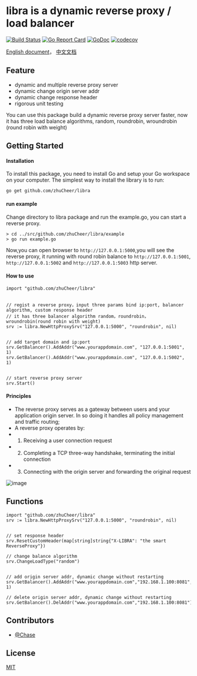 # libra is a dynamic reverse proxy / load balancer

[![Build Status](https://travis-ci.org/zhuCheer/libra.svg?branch=master)](https://travis-ci.org/zhuCheer/libra) [![Go Report Card](https://goreportcard.com/badge/github.com/zhuCheer/libra)](https://goreportcard.com/report/github.com/zhuCheer/libra) [![GoDoc](https://godoc.org/github.com/zhuCheer/libra?status.svg)](https://godoc.org/github.com/zhuCheer/libra) [![codecov](https://codecov.io/gh/zhuCheer/libra/branch/master/graph/badge.svg)](https://codecov.io/gh/zhuCheer/libra)


[English document](https://github.com/zhuCheer/libra/blob/master/README.md)， [中文文档](https://github.com/zhuCheer/libra/blob/master/README_CN.md)

## Feature
- dynamic and multiple reverse proxy server
- dynamic change origin server addr
- dynamic change response header
- rigorous unit testing

You can use this package build a dynamic reverse proxy server faster, now it has three load balance algorithms, random, roundrobin, wroundrobin (round robin with weight)

## Getting Started

#### Installation

To install this package, you need to install Go and setup your Go workspace on your computer. The simplest way to install the library is to run:

`go get github.com/zhuCheer/libra`

#### run example
Change directory to libra package and run the example.go, you can start a reverse proxy.
```
> cd ../src/github.com/zhuCheer/libra/example
> go run example.go

```

Now,you can open browser to `http://127.0.0.1:5000`,you will see the reverse proxy, it running with round robin balance to `http://127.0.0.1:5001`, `http://127.0.0.1:5002` and `http://127.0.0.1:5003` http server.


#### How to use

```
import "github.com/zhuCheer/libra"

    
// regist a reverse proxy，input three params bind ip:port, balancer algorithm, custom response header
// it has three balancer algorithm random，roundrobin，wroundrobin(round robin with weight)
srv := libra.NewHttpProxySrv("127.0.0.1:5000", "roundrobin", nil)


// add target domain and ip:port
srv.GetBalancer().AddAddr("www.yourappdomain.com", "127.0.0.1:5001", 1)
srv.GetBalancer().AddAddr("www.yourappdomain.com", "127.0.0.1:5002", 1)


// start reverse proxy server
srv.Start()
```


#### Principles

- The reverse proxy serves as a gateway between users and your application origin server. In so doing it handles all policy management and traffic routing;
- A reverse proxy operates by:
- 1. Receiving a user connection request
- 2. Completing a TCP three-way handshake, terminating the initial connection
- 3. Connecting with the origin server and forwarding the original request

![image](https://img.douyucdn.cn/data/yuba/weibo/2019/07/02/201907021730116899917826388.gif)


## Functions

```
import "github.com/zhuCheer/libra"
srv := libra.NewHttpProxySrv("127.0.0.1:5000", "roundrobin", nil)


// set response header
srv.ResetCustomHeader(map[string]string{"X-LIBRA": "the smart ReverseProxy"})

// change balance algorithm
srv.ChangeLoadType("random")


// add origin server addr, dynamic change without restarting
srv.GetBalancer().AddAddr("www.yourappdomain.com","192.168.1.100:8081", 1)

// delete origin server addr, dynamic change without restarting
srv.GetBalancer().DelAddr("www.yourappdomain.com","192.168.1.100:8081")

```

## Contributors
- [@Chase](https://www.facebook.com/profile.php?id=100017355485621)


## License

[MIT](./LICENSE)